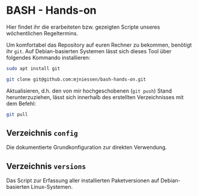 # BASH - Hands-on

Hier findet ihr die erarbeiteten bzw. gezeigten Scripte unseres wöchentlichen Regeltermins.

Um komfortabel das Repository auf euren Rechner zu bekommen, benötigt ihr `git`.
Auf Debian-basierten Systemen lässt sich dieses Tool über folgendes Kommando installieren:

```bash
sudo apt install git
```


```bash
git clone git@github.com:mjniessen/bash-hands-on.git
```


Aktualisieren, d.h. den von mir hochgeschobenen (`git push`) Stand
herunterzuziehen, lässt sich innerhalb des erstellten Verzeichnisses mit dem
Befehl:

```bash
git pull
```


## Verzeichnis `config`

Die dokumentierte Grundkonfiguration zur direkten Verwendung.

## Verzeichnis `versions`

Das Script zur Erfassung aller installierten Paketversionen auf Debian-basierten
Linux-Systemen.

